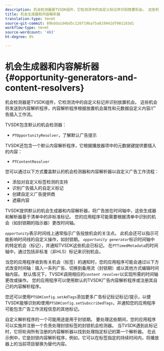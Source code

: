```yaml
---
description: 机会检测器是TVSDK组件，它检测流中的自定义标记并识别放置机会。 这些机会将发送到内容解析程序，内容解析程序根据放置机会属性和元数据自定义内容/广告插入工作流。
title: 机会生成器和内容解析器
translation-type: tm+mt
source-git-commit: 89bdda1d4bd5c126f19ba75a819942df901183d1
workflow-type: tm+mt
source-wordcount: '463'
ht-degree: 0%

---
```



# 机会生成器和内容解析器{#opportunity-generators-and-content-resolvers}

机会检测器是TVSDK组件，它检测流中的自定义标记并识别放置机会。 这些机会将发送到内容解析程序，内容解析程序根据放置机会属性和元数据自定义内容/广告插入工作流。

TVSDK包含默认的机会检测器：

* `PTOpportunityResolver`，了解默认广告提示

TVSDK还包含一个默认内容解析程序，它根据播放器项中的元数据键提供要插入的内容：

* `PTContentResolver`

您可以通过以下方式覆盖默认的机会检测器和内容解析器以自定义广告工作流程：

* 添加对自定义标签检测的支持
* 识别广告插入的自定义标记
* 创建自定义广告提供商
* 遮蔽内容

<!--<a id="section_C2BA8F50230E4010ABFCD5D976BC1217"></a>-->

TVSDK提供默认的机会生成器和内容解析器，将广告放在时间轴中，这些生成器和解析器基于清单中的非标准标记。 您的应用程序可能需要根据清单中识别的机会（如封锁期的指示器）更改时间轴。

*`opportunity`*&#x200B;表示时间线上通常指示广告投放机会的关注点。 此机会还可以指示可能影响时间线的自定义操作，如封锁期。 *`opportunity generator`*&#x200B;标识时间轴中的特定机会（标记），并通知TVSDK这些机会已标记。 在`PTTimedMetadata`的时间轴中，通过包括非标准（非HLS）标记来识别机会。

当您的应用程序收到有关机会（标签）的通知时，您的应用程序可能会通过以下方式改变时间轴：插入一系列广告、切换到备用流（封锁期）或以其他方式编辑时间轴内容。 默认情况下，TVSDK调用相应的&#x200B;*`content resolver`*&#x200B;以实现所需的时间轴更改或操作。 您的应用程序可以使用默认的TVSDK广告内容解析程序或注册其自己的内容解析程序。

您还可以使用`PTSDKConfig.setAdTags`添加更多广告标记标记标记/提示，以便TVSDK能够识别和使用`PTSDKConfig.setSubscribedTags`，并通知您的应用程序可能包含广告工作流程信息的其他标记。

自定义解析程序的一个可能用途是用于封锁期。 要处理这些期间，您的应用程序可以实施并注册一个负责处理封锁标签的封锁机会检测器。 当TVSDK遇到此标记时，它将轮询所有注册的内容解析器以找到处理指定标记的第一个解析器。 在此示例中，它是封锁内容解析程序，例如，它可以在标签指定的持续时间内，将播放器上的当前项目替换为替代内容。